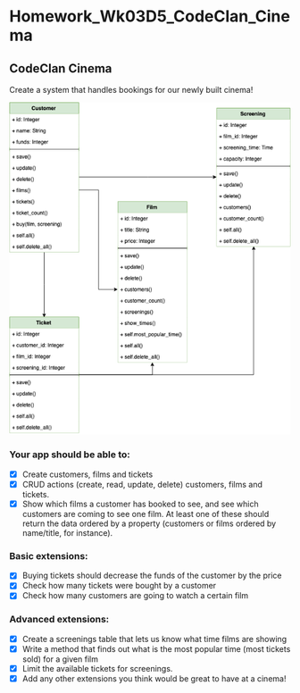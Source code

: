 # Homework_Wk03D5_CodeClan_Cinema

## CodeClan Cinema

Create a system that handles bookings for our newly built cinema!

![class diagram](https://github.com/DafyddLlyr/Homework_Wk03D5_CodeClan_Cinema/raw/master/class_diagram.png)

### Your app should be able to:
  - [x] Create customers, films and tickets
  - [x] CRUD actions (create, read, update, delete) customers, films and tickets.
  - [x] Show which films a customer has booked to see, and see which customers are coming to see one film. At least one of these should return the data ordered by a property (customers or films ordered by name/title, for instance).

### Basic extensions:
  - [x] Buying tickets should decrease the funds of the customer by the price
  - [x] Check how many tickets were bought by a customer
  - [x] Check how many customers are going to watch a certain film

### Advanced extensions:
  - [x] Create a screenings table that lets us know what time films are showing
  - [x] Write a method that finds out what is the most popular time (most tickets sold) for a given film
  - [x] Limit the available tickets for screenings.
  - [x] Add any other extensions you think would be great to have at a cinema!

